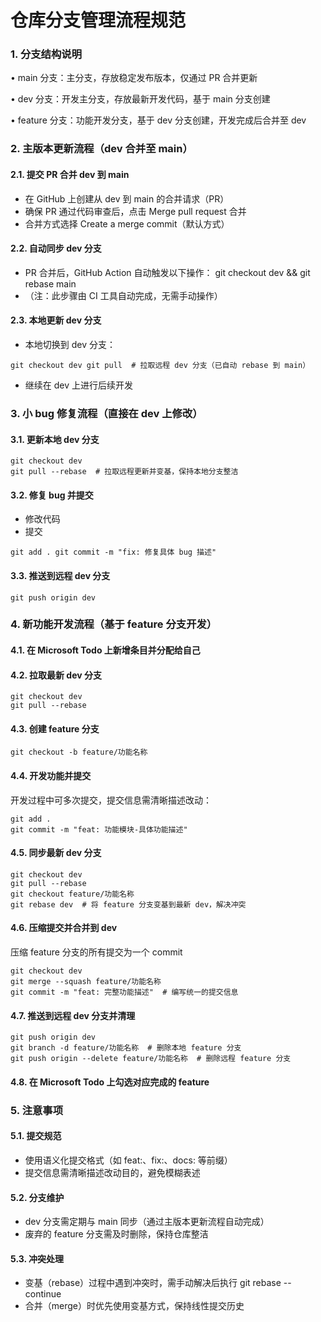 # 仓库分支管理流程规范

### 1. 分支结构说明

• main 分支：主分支，存放稳定发布版本，仅通过 PR 合并更新

• dev 分支：开发主分支，存放最新开发代码，基于 main 分支创建

• feature 分支：功能开发分支，基于 dev 分支创建，开发完成后合并至 dev

### 2. 主版本更新流程（dev 合并至 main）

#### 2.1. 提交 PR 合并 dev 到 main

- 在 GitHub 上创建从 dev 到 main 的合并请求（PR）
- 确保 PR 通过代码审查后，点击 Merge pull request 合并
- 合并方式选择 Create a merge commit（默认方式）

#### 2.2. 自动同步 dev 分支

- PR 合并后，GitHub Action 自动触发以下操作：
  git checkout dev && git rebase main
- （注：此步骤由 CI 工具自动完成，无需手动操作）

#### 2.3. 本地更新 dev 分支

- 本地切换到 dev 分支：

```
git checkout dev git pull  # 拉取远程 dev 分支（已自动 rebase 到 main）
```

- 继续在 dev 上进行后续开发

### 3. 小 bug 修复流程（直接在 dev 上修改）

#### 3.1. 更新本地 dev 分支

```
git checkout dev
git pull --rebase  # 拉取远程更新并变基，保持本地分支整洁
```

#### 3.2. 修复 bug 并提交

- 修改代码
- 提交

```
git add . git commit -m "fix: 修复具体 bug 描述"
```

#### 3.3. 推送到远程 dev 分支

```
git push origin dev
```

### 4. 新功能开发流程（基于 feature 分支开发）

#### 4.1. 在 Microsoft Todo 上新增条目并分配给自己

#### 4.2. 拉取最新 dev 分支

```
git checkout dev
git pull --rebase
```

#### 4.3. 创建 feature 分支

```
git checkout -b feature/功能名称
```

#### 4.4. 开发功能并提交

开发过程中可多次提交，提交信息需清晰描述改动：

```
git add .
git commit -m "feat: 功能模块-具体功能描述"
```

#### 4.5. 同步最新 dev 分支

```
git checkout dev
git pull --rebase
git checkout feature/功能名称
git rebase dev  # 将 feature 分支变基到最新 dev，解决冲突
```

#### 4.6. 压缩提交并合并到 dev

压缩 feature 分支的所有提交为一个 commit

```
git checkout dev
git merge --squash feature/功能名称
git commit -m "feat: 完整功能描述"  # 编写统一的提交信息
```

#### 4.7. 推送到远程 dev 分支并清理

```
git push origin dev
git branch -d feature/功能名称  # 删除本地 feature 分支
git push origin --delete feature/功能名称  # 删除远程 feature 分支
```

#### 4.8. 在 Microsoft Todo 上勾选对应完成的 feature

### 5. 注意事项

#### 5.1. 提交规范

- 使用语义化提交格式（如 feat:、fix:、docs: 等前缀）
- 提交信息需清晰描述改动目的，避免模糊表述

#### 5.2. 分支维护

- dev 分支需定期与 main 同步（通过主版本更新流程自动完成）
- 废弃的 feature 分支需及时删除，保持仓库整洁

#### 5.3. 冲突处理

- 变基（rebase）过程中遇到冲突时，需手动解决后执行 git rebase --continue
- 合并（merge）时优先使用变基方式，保持线性提交历史